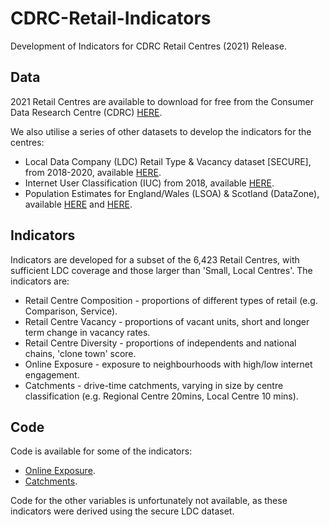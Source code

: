 # CDRC-Retail-Indicators 

Development of Indicators for CDRC Retail Centres (2021) Release. 

## Data

2021 Retail Centres are available to download for free from the Consumer Data Research Centre (CDRC) [HERE](https://data.cdrc.ac.uk/dataset/retail-centre-boundaries).

We also utilise a series of other datasets to develop the indicators for the centres:

- Local Data Company (LDC) Retail Type & Vacancy dataset [SECURE], from 2018-2020, available [HERE](https://data.cdrc.ac.uk/dataset/local-data-company-retail-type-or-vacancy-classification).
- Internet User Classification (IUC) from 2018, available [HERE](https://data.cdrc.ac.uk/dataset/internet-user-classification).
- Population Estimates for England/Wales (LSOA) & Scotland (DataZone), available [HERE](https://www.ons.gov.uk/peoplepopulationandcommunity/populationandmigration/populationestimates/datasets/lowersuperoutputareamidyearpopulationestimates) and [HERE](https://www.nrscotland.gov.uk/statistics-and-data/statistics/statistics-by-theme/population/population-estimates/2011-based-special-area-population-estimates/small-area-population-estimates/mid-2019).

## Indicators

Indicators are developed for a subset of the 6,423 Retail Centres, with sufficient LDC coverage and those larger than 'Small, Local Centres'. The indicators are:

- Retail Centre Composition - proportions of different types of retail (e.g. Comparison, Service).
- Retail Centre Vacancy - proportions of vacant units, short and longer term change in vacancy rates.
- Retail Centre Diversity - proportions of independents and national chains, 'clone town' score.
- Online Exposure -  exposure to neighbourhoods with high/low internet engagement.
- Catchments - drive-time catchments, varying in size by centre classification (e.g. Regional Centre 20mins, Local Centre 10 mins).

## Code

Code is available for some of the indicators:

- [Online Exposure](https://github.com/patrickballantyne/CDRC-Retail-Indicators/blob/main/Analysis%20Code/Calculating%20Online-Exposure.R).
- [Catchments](https://github.com/patrickballantyne/CDRC-Retail-Indicators/blob/main/Analysis%20Code/Drive-Time%20Catchments.R). 

Code for the other variables is unfortunately not available, as these indicators were derived using the secure LDC dataset.
